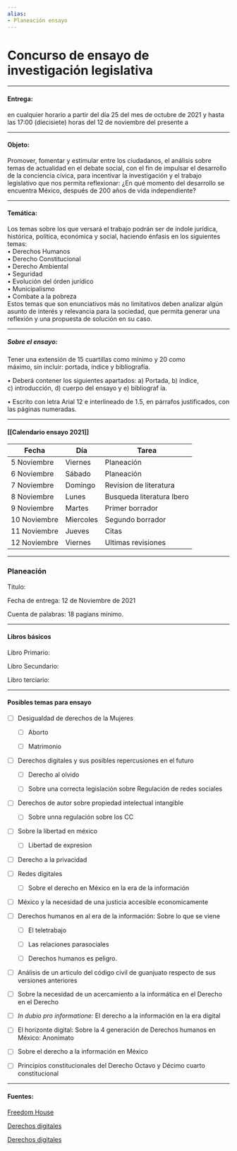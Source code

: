 ```yaml
---
alias:
- Planeación ensayo
---
```



# Concurso de ensayo de investigación legislativa

---

#### **Entrega:**

en cualquier horario a partir del día 25 del mes de octubre de 2021 y hasta las 17:00 (diecisiete) horas del 12 de noviembre del presente a

---

#### **Objeto:**

Promover, fomentar y estimular entre los ciudadanos, el análisis sobre temas de  actualidad  en  el  debate  social,  con  el  fin  de  impulsar  el  desarrollo  de  la conciencia cívica, para incentivar la investigación y el trabajo legislativo que nos  permita  reflexionar:  ¿En  qué  momento  del  desarrollo  se  encuentra México, después de 200 años de vida independiente? 

---

#### **Temática:**

Los temas sobre los que versará el trabajo podrán ser de índole jurídica, 
histórica, política, económica y social, haciendo énfasis en los siguientes temas:  
• Derechos Humanos  
• Derecho Constitucional  
• Derecho Ambiental  
• Seguridad  
• Evolución del órden jurídico  
• Municipalismo  
• Combate a la pobreza  
Estos temas que son enunciativos más no limitativos deben analizar algún  
asunto de interés y relevancia para la sociedad, que permita generar una  
reflexión y una propuesta de solución en su caso.

---

##### **Sobre el ensayo:**

Tener una extensión de 15 cuartillas como mínimo y 20 como  
máximo, sin incluir: portada, índice y bibliografía.  

• Deberá contener los siguientes apartados: a) Portada, b) índice,  
c) introducción, d) cuerpo del ensayo y e) bibliograf ía.  

• Escrito con letra Arial 12 e interlineado de 1.5, en párrafos justificados, con las páginas numeradas.

---

#### [[Calendario ensayo 2021]]

|Fecha|Día|Tarea|
|---|---|---|
|5 Noviembre| Viernes | Planeación|
|6 Noviembre |Sábado | Planeación
|7 Noviembre |Domingo | Revision de literatura|
|8 Noviembre| Lunes| Busqueda literatura Ibero|
|9 Noviembre| Martes|Primer borrador|
|10 Noviembre|Miercoles|Segundo borrador|
|11 Noviembre|Jueves|Citas|
|12 Noviembre|Viernes|Ultimas revisiones|

---

### Planeación

Titulo:

Fecha de entrega: 12 de Noviembre de 2021

Cuenta de palabras: 18 pagians mínimo.

---

#### Libros básicos

Libro Primario:

Libro Secundario:

Libro terciario:

---

#### Posibles temas para ensayo

- [ ] Desigualdad de derechos de la Mujeres
	- [ ] Aborto
	- [ ] Matrimonio


- [ ] Derechos digitales y sus posibles repercusiones en el futuro
	- [ ] Derecho al olvido
	- [ ] Sobre una correcta legislación sobre Regulación de redes sociales


- [ ] Derechos de autor sobre propiedad intelectual intangible
	- [ ] Sobre unna regulación sobre los CC


- [ ] Sobre la libertad en méxico
	- [ ] Libertad de expresion

- [ ] Derecho a la privacidad

- [ ] Redes digitales
	- [ ] Sobre el derecho en México en la era de la información

- [ ] México y la necesidad de una justicia accesible economicamente

+ [ ] Derechos humanos en al era de la información: Sobre lo que se viene
	+ [ ] El teletrabajo
	+ [ ] Las relaciones parasociales
	+ [ ] Derechos humanos es peligro.


+ [ ] Análisis de un articulo del código civil de guanjuato respecto de sus versiones anteriores


+ [ ] Sobre la necesidad de un acercamiento a la informática en el Derecho en el Derecho


+ [ ] _In dubio pro informatione:_ El derecho a la información en la era digital


+ [ ] El horizonte digital: Sobre la 4 generación de Derechos humanos en México: Anonimato


+ [ ] Sobre el derecho a la información en México


+ [ ] Principios constitucionales del Derecho Octavo y Décimo cuarto constitucional


---

#### Fuentes:

[Freedom House](https://freedomhouse.org/country/mexico/freedom-world/2021)

[Derechos digitales](https://www.derechosdigitales.org/wp-content/uploads/Internet-en-Mx-2016.pdf)

[Derechos digitales](https://www.derechosdigitales.org/tipo_publicacion/publicaciones/)
